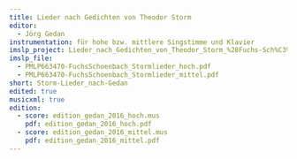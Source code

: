 ```yaml
---
title: Lieder nach Gedichten von Theodor Storm
editor:
  - Jörg Gedan
instrumentation: für hohe bzw. mittlere Singstimme und Klavier
imslp_project: Lieder_nach_Gedichten_von_Theodor_Storm_%28Fuchs-Sch%C3%B6nbach,_Ernst%29
imslp_file:
  - PMLP663470-FuchsSchoenbach_Stormlieder_hoch.pdf
  - PMLP663470-FuchsSchoenbach_Stormlieder_mittel.pdf
short: Storm-Lieder_nach-Gedan
edited: true
musicxml: true
edition:
  - score: edition_gedan_2016_hoch.mus
    pdf: edition_gedan_2016_hoch.pdf
  - score: edition_gedan_2016_mittel.mus
    pdf: edition_gedan_2016_mittel.pdf
---
```



  
